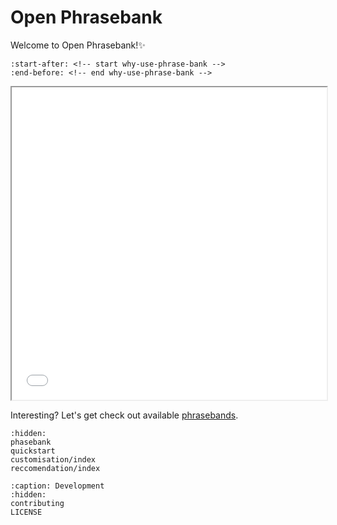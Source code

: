 # Open Phrasebank

Welcome to Open Phrasebank!✨

```{include} ../README.md
:start-after: <!-- start why-use-phrase-bank -->
:end-before: <!-- end why-use-phrase-bank -->
```

<iframe src="docs/_static/wordtree_climate_geo.html" width="100%" height="500px">
  <p>The wordtree of climate in geoscience ngrams from Elsevier OA CC-BY</p>
</iframe>

Interesting? Let's get check out available [phrasebands](https://open-phrasebank.readthedocs.io/en/latest/phasebank.html).

```{toctree}
:hidden:
phasebank
quickstart
customisation/index
reccomendation/index
```

```{toctree}
:caption: Development
:hidden:
contributing
LICENSE
```